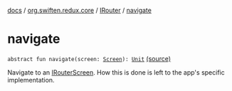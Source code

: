 [docs](../../index.md) / [org.swiften.redux.core](../index.md) / [IRouter](index.md) / [navigate](./navigate.md)

# navigate

`abstract fun navigate(screen: `[`Screen`](index.md#Screen)`): `[`Unit`](https://kotlinlang.org/api/latest/jvm/stdlib/kotlin/-unit/index.html) [(source)](https://github.com/protoman92/KotlinRedux/tree/master/common/common-core/src/main/kotlin/org/swiften/redux/core/RouterMiddleware.kt#L23)

Navigate to an [IRouterScreen](../-i-router-screen.md). How this is done is left to the app's specific
implementation.

